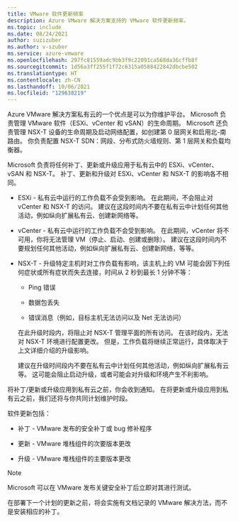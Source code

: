 ```yaml
---
title: VMware 软件更新频率
description: Azure VMware 解决方案支持的 VMware 软件更新频率。
ms.topic: include
ms.date: 08/24/2021
author: suzizuber
ms.author: v-szuber
ms.service: azure-vmware
ms.openlocfilehash: 297fc81559adc9bb3f9c22091ca568da36cffb8f
ms.sourcegitcommit: 1d56a3ff255f1f72c6315a0588422842dbcbe502
ms.translationtype: HT
ms.contentlocale: zh-CN
ms.lasthandoff: 10/06/2021
ms.locfileid: "129638219"
---
```

<!-- Used in faq.md and concepts-private-clouds-clusters.md -->

Azure VMware 解决方案私有云的一个优点是可以为你维护平台。  Microsoft 负责管理 VMware 软件（ESXi、vCenter 和 vSAN）的生命周期。 Microsoft 还负责管理 NSX-T 设备的生命周期及启动网络配置，如创建第 0 层网关和启用北-南路由。 你负责配置 NSX-T SDN：网段、分布式防火墙规则、第 1 层网关和负载均衡器。 

Microsoft 负责将任何补丁、更新或升级应用于私有云中的 ESXi、vCenter、vSAN 和 NSX-T。 补丁、更新和升级对 ESXi、vCenter 和 NSX-T 的影响各不相同。 

- ESXi - 私有云中运行的工作负载不会受到影响。 在此期间，不会阻止对 vCenter 和 NSX-T 的访问。  建议在这段时间内不要在私有云中计划任何其他活动，例如纵向扩展私有云、创建新网络等。

- vCenter - 私有云中运行的工作负载不会受到影响。 在此期间，vCenter 将不可用，你将无法管理 VM（停止、启动、创建或删除）。 建议在这段时间内不要规划任何其他活动，例如纵向扩展私有云、创建新网络，等等。

- NSX-T - 升级特定主机时对工作负载有影响，该主机上的 VM 可能会因下列任何症状或所有症状而失去连接，时间从 2 秒到最长 1 分钟不等：

   - Ping 错误

   - 数据包丢失

   - 错误消息（例如，目标主机无法访问以及 Net 无法访问） 

   在此升级时段内，将阻止对 NSX-T 管理平面的所有访问。 在该时段内，无法对 NSX-T 环境进行配置更改。  但是，工作负载将继续正常运行，具体取决于上文详细介绍的升级影响。
 
   建议在升级时间段内不要在私有云中计划任何其他活动，例如纵向扩展私有云等。 这可能会阻止启动升级，或者可能会对升级和环境产生不利影响。
 
将补丁/更新或升级应用到私有云之前，你会收到通知。 在将更新或升级应用到私有云之前，我们还将与你共同计划维护时段。


软件更新包括：

- 补丁 - VMware 发布的安全补丁或 bug 修补程序

- 更新 - VMware 堆栈组件的次要版本更改

- 升级 - VMware 堆栈组件的主要版本更改

>[!NOTE]
>Microsoft 可以在 VMware 发布关键安全补丁后立即对其进行测试。

在部署下一个计划的更新之前，将会实施有文档记录的 VMware 解决方法，而不是安装相应的补丁。
